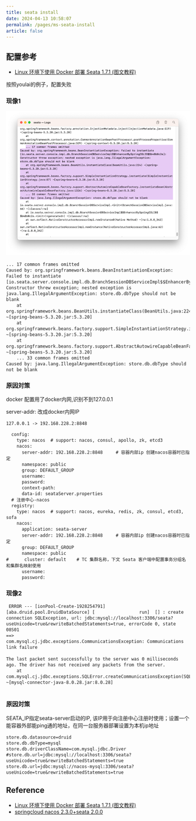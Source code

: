 ```yaml
---
title: seata install
date: 2024-04-13 10:58:07
permalink: /pages/ms-seata-install
article: false
---
```


## 配置参考 

- [Linux 环境下使用 Docker 部署 Seata 1.7.1 (图文教程)](https://youlai.blog.csdn.net/article/details/133376131)


按照youlai的例子，配置失败

### 现像1

![](.02.seata_images/1d1c9be0.png)

```
... 17 common frames omitted
Caused by: org.springframework.beans.BeanInstantiationException: Failed to instantiate [io.seata.server.console.impl.db.BranchSessionDBServiceImpl$$EnhancerBySpringCGLIB$$b48b0c2e]: Constructor threw exception; nested exception is java.lang.IllegalArgumentException: store.db.dbType should not be blank
	at org.springframework.beans.BeanUtils.instantiateClass(BeanUtils.java:224) ~[spring-beans-5.3.20.jar:5.3.20]
	at org.springframework.beans.factory.support.SimpleInstantiationStrategy.instantiate(SimpleInstantiationStrategy.java:87) ~[spring-beans-5.3.20.jar:5.3.20]
	at org.springframework.beans.factory.support.AbstractAutowireCapableBeanFactory.instantiateBean(AbstractAutowireCapableBeanFactory.java:1326) ~[spring-beans-5.3.20.jar:5.3.20]
	... 33 common frames omitted
Caused by: java.lang.IllegalArgumentException: store.db.dbType should not be blank
```
### 原因対策   
docker 配置用了docker内网,识别不到127.0.0.1

server-addr: 改成docker内网IP
```
127.0.0.1 -> 192.168.228.2:8848 
```

```
  config:
    type: nacos  # support: nacos, consul, apollo, zk, etcd3
    nacos:
      server-addr: 192.168.228.2:8848     # 容器内部ip 创建nacos容器时已指定
      namespace: public
      group: DEFAULT_GROUP
      username:
      password:
      context-path:
      data-id: seataServer.properties
  # 注册中心-nacos
  registry:
    type: nacos  # support: nacos, eureka, redis, zk, consul, etcd3, sofa
    nacos:
      application: seata-server
      server-addr: 192.168.228.2:8848     # 容器内部ip 创建nacos容器时已指定
      group: DEFAULT_GROUP
      namespace: public
#      cluster: default    # TC 集群名称，下文 Seata 客户端中配置事务分组名和集群名映射使用
      username:
      password:
```

### 现像2

```
 ERROR --- [ionPool-Create-1928254791] [aba.druid.pool.DruidDataSource] [                 run]  [] : create connection SQLException, url: jdbc:mysql://localhost:3306/seata?useUnicode=true&rewriteBatchedStatements=true, errorCode 0, state 08S01
==>
com.mysql.cj.jdbc.exceptions.CommunicationsException: Communications link failure

The last packet sent successfully to the server was 0 milliseconds ago. The driver has not received any packets from the server.
	at com.mysql.cj.jdbc.exceptions.SQLError.createCommunicationsException(SQLError.java:174) ~[mysql-connector-java-8.0.28.jar:8.0.28]


```

### 原因対策  

SEATA_IP指定seata-server启动的IP, 该IP用于向注册中心注册时使用；设置一个能容器外部能ping通的地址，在同一台服务器部署设置为本机ip地址

```
store.db.datasource=druid
store.db.dbType=mysql
store.db.driverClassName=com.mysql.jdbc.Driver
#store.db.url=jdbc:mysql://localhost:3306/seata?useUnicode=true&rewriteBatchedStatements=true
store.db.url=jdbc:mysql://nacos-mysql:3306/seata?useUnicode=true&rewriteBatchedStatements=true
```


## Reference
- [Linux 环境下使用 Docker 部署 Seata 1.7.1 (图文教程)](https://youlai.blog.csdn.net/article/details/133376131)
- [springcloud nacos 2.3.0+seata 2.0.0](https://juejin.cn/post/7310415386406617127)

